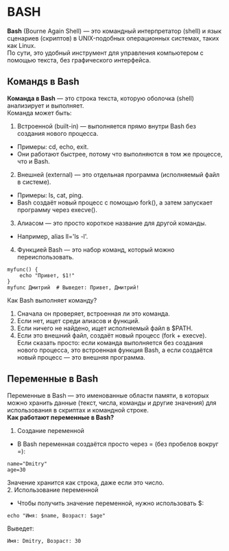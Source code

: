 # BASH
**Bash** (Bourne Again Shell) — это командный интерпретатор (shell) и язык сценариев (скриптов) в UNIX-подобных операционных системах, таких как Linux.    
По сути, это удобный инструмент для управления компьютером с помощью текста, без графического интерфейса.

## Командs в Bash
**Команда в Bash** — это строка текста, которую оболочка (shell) анализирует и выполняет.    
Команда может быть:

1. Встроенной (built-in) — выполняется прямо внутри Bash без создания нового процесса.
- Примеры: cd, echo, exit.
- Они работают быстрее, потому что выполняются в том же процессе, что и Bash.
2. Внешней (external) — это отдельная программа (исполняемый файл в системе).
- Примеры: ls, cat, ping.
- Bash создаёт новый процесс с помощью fork(), а затем запускает программу через execve().
3. Алиасом — это просто короткое название для другой команды.     
- Например, alias ll='ls -l'.
4. Функцией Bash — это набор команд, который можно переиспользовать.
```
myfunc() {
    echo "Привет, $1!"
}
myfunc Дмитрий  # Выведет: Привет, Дмитрий!
```

Как Bash выполняет команду?
1. Сначала он проверяет, встроенная ли это команда.
2. Если нет, ищет среди алиасов и функций.
3. Если ничего не найдено, ищет исполняемый файл в $PATH.
4. Если это внешний файл, создаёт новый процесс (fork + execve).     
Если сказать просто: если команда выполняется без создания нового процесса, это встроенная функция Bash, а если создаётся новый процесс — это внешняя программа.

## Переменные в Bash
Переменные в Bash — это именованные области памяти, в которых можно хранить данные (текст, числа, команды и другие значения) для использования в скриптах и командной строке.   
__Как работают переменные в Bash?__    
1. Создание переменной   
- В Bash переменная создаётся просто через = (без пробелов вокруг =):
```
name="Dmitry"
age=30
```
Значение хранится как строка, даже если это число.    
2. Использование переменной    
- Чтобы получить значение переменной, нужно использовать $:
```
echo "Имя: $name, Возраст: $age"
```
Выведет:
```
Имя: Dmitry, Возраст: 30
```
